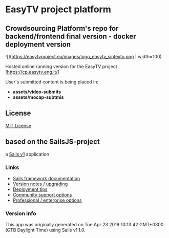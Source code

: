 # EasyTV project platform
## Crowdsourcing Platform's repo for backend/frontend final version - docker deployment version
![](https://easytvproject.eu/images/logo_easytv_sintexto.png | width=100)

Hosted online running version for the EasyTV project [https://cp.easytv.eng.it/]

User's submitted content is being placed in:
 - **assets/video-submits**
 - **assets/mocap-subtmis**


## License

[MIT License](https://opensource.org/licenses/MIT)

## based on the SailsJS-project
a [Sails v1](https://sailsjs.com) application

### Links

+ [Sails framework documentation](https://sailsjs.com/get-started)
+ [Version notes / upgrading](https://sailsjs.com/documentation/upgrading)
+ [Deployment tips](https://sailsjs.com/documentation/concepts/deployment)
+ [Community support options](https://sailsjs.com/support)
+ [Professional / enterprise options](https://sailsjs.com/enterprise)

### Version info

This app was originally generated on Tue Apr 23 2019 10:13:42 GMT+0300 (GTB Daylight Time) using Sails v1.1.0.

<!-- Internally, Sails used [`sails-generate@1.16.8`](https://github.com/balderdashy/sails-generate/tree/v1.16.8/lib/core-generators/new). -->
